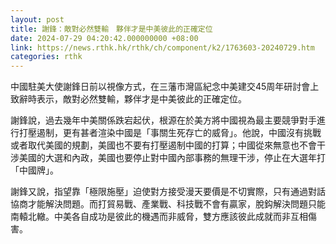 ```yaml
---
layout: post
title: 謝鋒：敵對必然雙輸　夥伴才是中美彼此的正確定位
date: 2024-07-29 04:20:42.000000000 +08:00
link: https://news.rthk.hk/rthk/ch/component/k2/1763603-20240729.htm
categories: rthk
---
```


中國駐美大使謝鋒日前以視像方式，在三藩市灣區紀念中美建交45周年研討會上致辭時表示，敵對必然雙輸，夥伴才是中美彼此的正確定位。

謝鋒說，過去幾年中美關係跌宕起伏，根源在於美方將中國視為最主要競爭對手進行打壓遏制，更有甚者渲染中國是「事關生死存亡的威脅」。他說，中國沒有挑戰或者取代美國的規劃，美國也不要有打壓遏制中國的打算；中國從來無意也不會干涉美國的大選和內政，美國也要停止對中國內部事務的無理干涉，停止在大選年打「中國牌」。
 
謝鋒又說，指望靠「極限施壓」迫使對方接受漫天要價是不切實際，只有通過對話協商才能解決問題。而打貿易戰、產業戰、科技戰不會有贏家，脫鈎解決問題只能南轅北轍。中美各自成功是彼此的機遇而非威脅，雙方應該彼此成就而非互相傷害。
